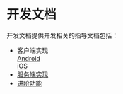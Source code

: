 # 开发文档
开发文档提供开发相关的指导文档包括：
- 客户端实现   
[Android](客户端实现方案_Android.md)   
[iOS](客户端实现方案_iOS.md)
- [服务端实现](服务端介绍.md)
- [进阶功能](进阶功能/互动直播进阶.md)
